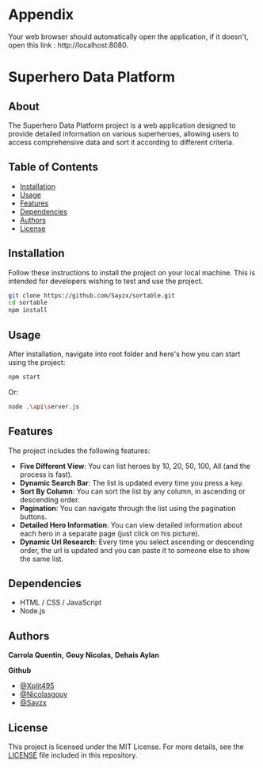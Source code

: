 # Appendix

Your web browser should automatically open the application, if it doesn't, open this link : http://localhost:8080.

# Superhero Data Platform

## About

The Superhero Data Platform project is a web application designed to provide detailed information on various superheroes, allowing users to access comprehensive data and sort it according to different criteria.

## Table of Contents

- [Installation](#installation)
- [Usage](#usage)
- [Features](#features)
- [Dependencies](#dependencies)
- [Authors](#authors)
- [License](#license)

## Installation

Follow these instructions to install the project on your local machine. This is intended for developers wishing to test and use the project.

```bash
git clone https://github.com/Sayzx/sortable.git
cd sortable
npm install
```

## Usage

After installation, navigate into root folder and here's how you can start using the project:

```bash
npm start
```

Or:

```bash
node .\api\server.js
```

## Features

The project includes the following features:

- **Five Different View**: You can list heroes by 10, 20, 50, 100, All (and the process is fast).
- **Dynamic Search Bar**: The list is updated every time you press a key.
- **Sort By Column**: You can sort the list by any column, in ascending or descending order.
- **Pagination**: You can navigate through the list using the pagination buttons.
- **Detailed Hero Information**: You can view detailed information about each hero in a separate page (just click on his picture).
- **Dynamic Url Research**: Every time you select ascending or descending order, the url is updated and you can paste it to someone else to show the same list.

## Dependencies

- HTML / CSS / JavaScript
- Node.js

## Authors

**Carrola Quentin,**
**Gouy Nicolas,**
**Dehais Aylan**

**Github**

- [@Xplit495](https://github.com/Xplit495)
- [@Nicolasgouy](https://www.github.com/gonicolas12)
- [@Sayzx](https://github.com/Sayzx)

## License

This project is licensed under the MIT License. For more details,
see the [LICENSE](LICENSE) file included in this repository.